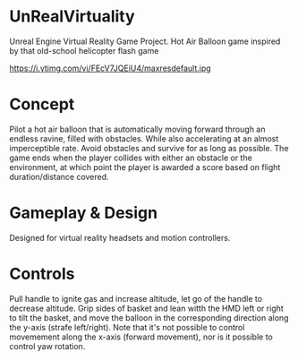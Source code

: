 # UnRealVirtuality
Unreal Engine Virtual Reality Game Project. Hot Air Balloon game inspired by that old-school helicopter flash game

https://i.ytimg.com/vi/FEcV7JQEiU4/maxresdefault.jpg

# Concept 
Pilot a hot air balloon that is automatically moving forward through an endless ravine, filled with obstacles. While also accelerating at an almost imperceptible rate. 
Avoid obstacles and survive for as long as possible. The game ends when the player collides with either an obstacle or the environment, at which point the player is awarded a score based on flight duration/distance covered. 

# Gameplay & Design
Designed for virtual reality headsets and motion controllers. 

# Controls
Pull handle to ignite gas and increase altitude, let go of the handle to decrease altitude. 
Grip sides of basket and lean witth the HMD left or right to tilt the basket, and move the balloon in the corresponding direction along the y-axis (strafe left/right). 
Note that it's not possible to control movemement along the x-axis (forward movement), nor is it possible to control yaw rotation. 





